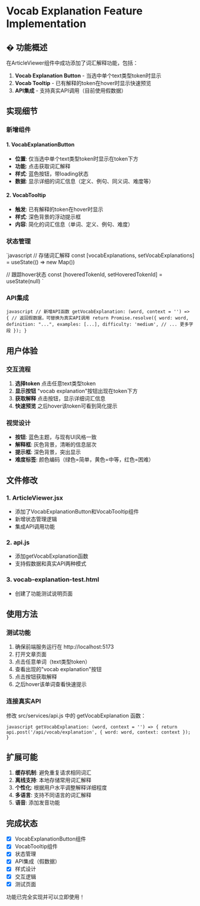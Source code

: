 ﻿# Vocab Explanation Feature Implementation

## � 功能概述

在ArticleViewer组件中成功添加了词汇解释功能，包括：

1. **Vocab Explanation Button** - 当选中单个text类型token时显示
2. **Vocab Tooltip** - 已有解释的token在hover时显示快速预览
3. **API集成** - 支持真实API调用（目前使用假数据）

##  实现细节

### 新增组件

#### 1. VocabExplanationButton
- **位置**: 仅当选中单个text类型token时显示在token下方
- **功能**: 点击获取词汇解释
- **样式**: 蓝色按钮，带loading状态
- **数据**: 显示详细的词汇信息（定义、例句、同义词、难度等）

#### 2. VocabTooltip
- **触发**: 已有解释的token在hover时显示
- **样式**: 深色背景的浮动提示框
- **内容**: 简化的词汇信息（单词、定义、例句、难度）

### 状态管理

`javascript
// 存储词汇解释
const [vocabExplanations, setVocabExplanations] = useState(() => new Map())

// 跟踪hover状态
const [hoveredTokenId, setHoveredTokenId] = useState(null)
`

### API集成

`javascript
// 新增API函数
getVocabExplanation: (word, context = '') => {
  // 返回假数据，可替换为真实API调用
  return Promise.resolve({
    word: word,
    definition: "...",
    examples: [...],
    difficulty: 'medium',
    // ... 更多字段
  });
}
`

##  用户体验

### 交互流程
1. **选择token**  点击任意text类型token
2. **显示按钮**  "vocab explanation"按钮出现在token下方
3. **获取解释**  点击按钮，显示详细词汇信息
4. **快速预览**  之后hover该token可看到简化提示

### 视觉设计
- **按钮**: 蓝色主题，与现有UI风格一致
- **解释框**: 灰色背景，清晰的信息层次
- **提示框**: 深色背景，突出显示
- **难度标签**: 颜色编码（绿色=简单，黄色=中等，红色=困难）

##  文件修改

### 1. ArticleViewer.jsx
- 添加了VocabExplanationButton和VocabTooltip组件
- 新增状态管理逻辑
- 集成API调用功能

### 2. api.js
- 添加getVocabExplanation函数
- 支持假数据和真实API两种模式

### 3. vocab-explanation-test.html
- 创建了功能测试说明页面

##  使用方法

### 测试功能
1. 确保前端服务运行在 http://localhost:5173
2. 打开文章页面
3. 点击任意单词（text类型token）
4. 查看出现的"vocab explanation"按钮
5. 点击按钮获取解释
6. 之后hover该单词查看快速提示

### 连接真实API
修改 src/services/api.js 中的 getVocabExplanation 函数：

`javascript
getVocabExplanation: (word, context = '') => {
  return api.post('/api/vocab/explanation', {
    word: word,
    context: context
  });
}
`

##  扩展可能

1. **缓存机制**: 避免重复请求相同词汇
2. **离线支持**: 本地存储常用词汇解释
3. **个性化**: 根据用户水平调整解释详细程度
4. **多语言**: 支持不同语言的词汇解释
5. **语音**: 添加发音功能

##  完成状态

- [x] VocabExplanationButton组件
- [x] VocabTooltip组件  
- [x] 状态管理
- [x] API集成（假数据）
- [x] 样式设计
- [x] 交互逻辑
- [x] 测试页面

功能已完全实现并可以立即使用！

